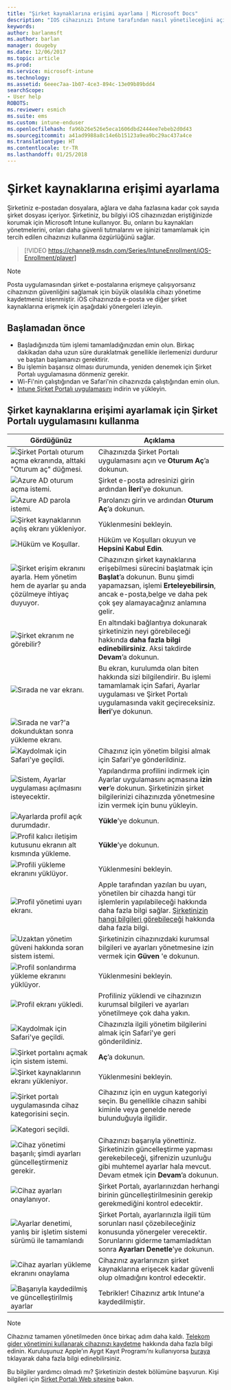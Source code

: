 ```yaml
---
title: "Şirket kaynaklarına erişimi ayarlama | Microsoft Docs"
description: "IOS cihazınızı Intune tarafından nasıl yönetileceğini açıklar"
keywords: 
author: barlanmsft
ms.author: barlan
manager: dougeby
ms.date: 12/06/2017
ms.topic: article
ms.prod: 
ms.service: microsoft-intune
ms.technology: 
ms.assetid: 6eeec7aa-1b07-4ce3-894c-13e09b89bdd4
searchScope:
- User help
ROBOTS: 
ms.reviewer: esmich
ms.suite: ems
ms.custom: intune-enduser
ms.openlocfilehash: fa96b26e526e5eca1606dbd2444ee7ebeb2d0d43
ms.sourcegitcommit: a41ad9988a8c14e6b15123a9ea9bc29ac437a4ce
ms.translationtype: HT
ms.contentlocale: tr-TR
ms.lasthandoff: 01/25/2018
---
```

# <a name="set-up-access-to-your-company-resources"></a>Şirket kaynaklarına erişimi ayarlama

Şirketiniz e-postadan dosyalara, ağlara ve daha fazlasına kadar çok sayıda şirket dosyası içeriyor. Şirketiniz, bu bilgiyi iOS cihazınızdan eriştiğinizde korumak için Microsoft Intune kullanıyor. Bu, onların bu kaynakları yönetmelerini, onları daha güvenli tutmalarını ve işinizi tamamlamak için tercih edilen cihazınızı kullanma özgürlüğünü sağlar.

> [!VIDEO https://channel9.msdn.com/Series/IntuneEnrollment/iOS-Enrollment/player]

> [!NOTE]
> Posta uygulamasından şirket e-postalarına erişmeye çalışıyorsanız cihazınızın güvenliğini sağlamak için büyük olasılıkla cihazı yönetime kaydetmeniz istenmiştir. iOS cihazınızda e-posta ve diğer şirket kaynaklarına erişmek için aşağıdaki yönergeleri izleyin.

## <a name="before-you-start"></a>Başlamadan önce

- Başladığınızda tüm işlemi tamamladığınızdan emin olun. Birkaç dakikadan daha uzun süre duraklatmak genellikle ilerlemenizi durdurur ve baştan başlamanızı gerektirir.
- Bu işlemin başarısız olması durumunda, yeniden denemek için Şirket Portalı uygulamasına dönmeniz gerekir.
- Wi-Fi'nin çalıştığından ve Safari'nin cihazınızda çalıştığından emin olun.
- [Intune Şirket Portalı uygulamasını](install-and-sign-in-to-the-intune-company-portal-app-ios.md) indirin ve yükleyin.


## <a name="using-the-company-portal-app-to-set-up-access-to-company-resources"></a>Şirket kaynaklarına erişimi ayarlamak için Şirket Portalı uygulamasını kullanma

|Gördüğünüz|Açıklama|
|---|---|
|![Şirket Portalı oturum açma ekranında, alttaki "Oturum aç" düğmesi.](./media/ios-0-cp-enroll-1711.png)|Cihazınızda Şirket Portalı uygulamasını açın ve **Oturum Aç**’a dokunun.|
|![Azure AD oturum açma istemi.](./media/ios-0a-cp-enroll-1711.png)|Şirket e-posta adresinizi girin ardından **İleri**’ye dokunun.|
|![Azure AD parola istemi.](./media/ios-0b-cp-enroll-1711.png)|Parolanızı girin ve ardından **Oturum Aç**’a dokunun.|
|![Şirket kaynaklarının açılış ekranı yükleniyor.](./media/ios-1-cp-enroll-1711.png)|Yüklenmesini bekleyin.|
|![Hüküm ve Koşullar.](./media/ios-2-cp-enroll-1711.png)|Hüküm ve Koşulları okuyun ve **Hepsini Kabul Edin**.|
|![Şirket erişim ekranını ayarla. Hem yönetim hem de ayarlar şu anda çözülmeye ihtiyaç duyuyor.](./media/ios-3-cp-enroll-1711.png)|Cihazınızın şirket kaynaklarına erişebilmesi sürecini başlatmak için **Başlat**’a dokunun. Bunu şimdi yapamazsan, işlemi **Erteleyebilirsin**, ancak e-posta,belge ve daha pek çok şey alamayacağınız anlamına gelir.|
|![Şirket ekranım ne görebilir?](./media/ios-4-cp-enroll-1711.png)|En altındaki bağlantıya dokunarak şirketinizin neyi görebileceği hakkında **daha fazla bilgi edinebilirsiniz**. Aksi takdirde **Devam**’a dokunun.|
|![Sırada ne var ekranı.](./media/ios-5-cp-enroll-1711.png)|Bu ekran, kurulumda olan biten hakkında sizi bilgilendirir. Bu işlemi tamamlamak için Safari, Ayarlar uygulaması ve Şirket Portalı uygulamasında vakit geçireceksiniz. **İleri**’ye dokunun.|
|![Sırada ne var?'a dokunduktan sonra yükleme ekranı.](./media/ios-6-cp-enroll-1711.png)||
|![Kaydolmak için Safari'ye geçildi.](./media/ios-7-cp-enroll-1711.png)|Cihazınız için yönetim bilgisi almak için Safari'ye gönderildiniz.|
|![Sistem, Ayarlar uygulaması açılmasını isteyecektir.](./media/ios-8-cp-enroll-1711.png)|Yapılandırma profilini indirmek için Ayarlar uygulamasını açmasına **izin ver**’e dokunun. Şirketinizin şirket bilgilerinizi cihazınızda yönetmesine izin vermek için bunu yükleyin.|
|![Ayarlarda profil açık durumdadır.](./media/ios-9-cp-enroll-1711.png)|**Yükle**’ye dokunun.|
|![Profil kalıcı iletişim kutusunu ekranın alt kısmında yükleme.](./media/ios-10-cp-enroll-1711.png)|**Yükle**’ye dokunun.|
|![Profili yükleme ekranını yüklüyor.](./media/ios-11-cp-enroll-1711.png)|Yüklenmesini bekleyin.|
|![Profil yönetimi uyarı ekranı.](./media/ios-12-cp-enroll-1711.png)|Apple tarafından yazılan bu uyarı, yönetilen bir cihazda hangi tür işlemlerin yapılabileceği hakkında daha fazla bilgi sağlar. [Şirketinizin hangi bilgileri görebileceği](what-info-can-your-company-see-when-you-enroll-your-device-in-intune.md) hakkında daha fazla bilgi.|
|![Uzaktan yönetim güveni hakkında soran sistem istemi.](./media/ios-13-cp-enroll-1711.png)|Şirketinizin cihazınızdaki kurumsal bilgileri ve ayarları yönetmesine izin vermek için **Güven** 'e dokunun.|
|![Profil sonlandırma yükleme ekranını yüklüyor.](./media/ios-14-cp-enroll-1711.png)|Yüklenmesini bekleyin.|
|![Profil ekranı yükledi.](./media/ios-15-cp-enroll-1711.png)|Profiliniz yüklendi ve cihazınızın kurumsal bilgileri ve ayarları yönetilmeye çok daha yakın.|
|![Kaydolmak için Safari'ye geçildi.](./media/ios-16-cp-enroll-1711.png)|Cihazınızla ilgili yönetim bilgilerini almak için Safari'ye geri gönderildiniz. |
|![Şirket portalını açmak için sistem istemi.](./media/ios-17-cp-enroll-1711.png)|**Aç**’a dokunun.|
|![Şirket kaynaklarının ekranı yükleniyor.](./media/ios-18-cp-enroll-1711.png)|Yüklenmesini bekleyin.|
|![Şirket portalı uygulamasında cihaz kategorisini seçin.](./media/ios-19-cp-enroll-1711.png)|Cihazınız için en uygun kategoriyi seçin. Bu genellikle cihazın sahibi kiminle veya genelde nerede bulunduğuyla ilgilidir.|
|![Kategori seçildi.](./media/ios-20-cp-enroll-1711.png)||
|![Cihaz yönetimi başarılı; şimdi ayarları güncelleştirmeniz gerekir.](./media/ios-21-cp-enroll-1711.png)|Cihazınızı başarıyla yönettiniz. Şirketinizin güncelleştirme yapması gerekebileceği, şifrenizin uzunluğu gibi muhtemel ayarlar hala mevcut. Devam etmek için **Devam**’a dokunun.|
|![Cihaz ayarları onaylanıyor.](./media/ios-22-cp-enroll-1711.png)|Şirket Portalı, ayarlarınızdan herhangi birinin güncelleştirilmesinin gerekip gerekmediğini kontrol edecektir.|
|![Ayarlar denetimi, yanlış bir işletim sistemi sürümü ile tamamlandı](./media/ios-23-cp-enroll-1711.png)|Şirket Portalı, ayarlarınızla ilgili tüm sorunları nasıl çözebileceğiniz konusunda yönergeler verecektir. Sorunlarını giderme tamamladıktan sonra **Ayarları Denetle**’ye dokunun.|
|![Cihaz ayarları yükleme ekranını onaylama](./media/ios-24-cp-enroll-1711.png)|Cihazınız ayarlarınızın şirket kaynaklarına erişecek kadar güvenli olup olmadığını kontrol edecektir.|
|![Başarıyla kaydedilmiş ve güncelleştirilmiş ayarlar](./media/ios-25-cp-enroll-1711.png)|Tebrikler! Cihazınız artık Intune'a kaydedilmiştir.|

> [!Note]
> Cihazınız tamamen yönetilmeden önce birkaç adım daha kaldı. [Telekom gider yönetimini kullanarak cihazınızı kaydetme](enroll-your-device-with-telecom-expense-management-ios.md) hakkında daha fazla bilgi edinin. Kuruluşunuz Apple’ın Aygıt Kayıt Programı’nı kullanıyorsa [buraya](enroll-your-device-dep-ios.md) tıklayarak daha fazla bilgi edinebilirsiniz.

Bu bilgiler yardımcı olmadı mı? Şirketinizin destek bölümüne başvurun. Kişi bilgileri için [Şirket Portalı Web sitesine](https://portal.manage.microsoft.com#HelpDeskDialog) bakın.
